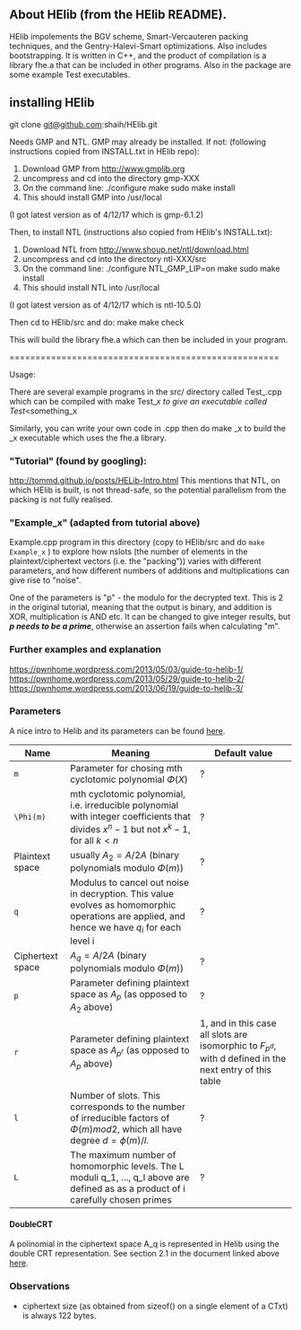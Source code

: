 
## About HElib  (from the HElib README).

HElib impolements the BGV scheme, Smart-Vercauteren packing techniques, and
the Gentry-Halevi-Smart optimizations.  Also includes bootstrapping.
It is written in C++, and the product of compilation is a library fhe.a
that can be included in other programs.
Also in the package are some example Test executables.


## installing HElib

git clone git@github.com:shaih/HElib.git

Needs GMP and NTL.  GMP may already be installed.  If not:
(following instructions copied from INSTALL.txt in HElib repo):

1. Download GMP from http://www.gmplib.org
2. uncompress and cd into the directory gmp-XXX
3. On the command line:
      ./configure
      make
      sudo make install
4. This should install GMP into /usr/local

(I got latest version as of 4/12/17 which is gmp-6.1.2)

Then, to install NTL (instructions also copied from HElib's INSTALL.txt):

1. Download NTL from http://www.shoup.net/ntl/download.html
2. uncompress and cd into the directory ntl-XXX/src
3. On the command line:
      ./configure NTL_GMP_LIP=on
      make
      sudo make install
4. This should install NTL into /usr/local

(I got latest version as of 4/12/17 which is ntl-10.5.0)


Then cd to HElib/src and do:
make
make check

This will build the library fhe.a  which can then be included in your
program.

====================================================

Usage:

There are several example programs in the src/ directory called Test_<something>.cpp
which can be compiled with
make Test_<something>_x
to give an executable called Test_<something_x

Similarly, you can write your own code in <myprog>.cpp then do
make <myprog>_x
to build the <myprog>_x executable which uses the fhe.a library.


### "Tutorial" (found by googling):
http://tommd.github.io/posts/HELib-Intro.html
This mentions that NTL, on which HElib is built, is not thread-safe, so the
potential parallelism from the packing is not fully realised.

### "Example_x" (adapted from tutorial above)
Example.cpp program in this directory (copy to HElib/src and do `make Example_x` ) to explore how nslots (the number of elements in the plaintext/ciphertext
vectors (i.e. the "packing")) varies with different parameters, and how
different numbers of additions and multiplications can give rise to "noise".

One of the parameters is "p" - the modulo for the decrypted text.  This is 2
in the original tutorial, meaning that the output is binary, and addition is
XOR, multiplication is AND etc.
It can be changed to give integer results, but ***p needs to be a prime***,
otherwise an assertion fails when calculating "m".

### Further examples and explanation
https://pwnhome.wordpress.com/2013/05/03/guide-to-helib-1/
https://pwnhome.wordpress.com/2013/05/29/guide-to-helib-2/
https://pwnhome.wordpress.com/2013/06/19/guide-to-helib-3/

### Parameters

A nice intro to Helib and its parameters can be found [here](http://people.csail.mit.edu/shaih/pubs/he-library.pdf).

| Name         | Meaning       | Default value             |
| ---------    | ---------     | ---------                 |
| `m`          | Parameter for chosing mth cyclotomic polynomial $\Phi(X)$             | ?                         |
| `\Phi(m)`    | mth cyclotomic polynomial, i.e. irreducible polynomial with integer coefficients that divides $x^n-1$ but not $x^k-1$, for all $k < n$     | ?                         |
| Plaintext space   | usually $A_2 = A/2A$ (binary polynomials modulo $\Phi(m)$)               | ?                         |
| `q`          | Modulus to cancel out noise in decryption. This value evolves as homomorphic operations are applied, and hence we have $q_i$ for each level i             | ?                         |
| Ciphertext space   | $A_q = A/2A$ (binary polynomials modulo $\Phi(m)$)               | ?                         |
| `p`          |  Parameter defining plaintext space as $A_p$ (as opposed to $A_2$ above)            | ?                |
| `r`          |  Parameter defining plaintext space as $A_{p^r}$ (as opposed to $A_p$ above)             | 1, and in this case all slots are isomorphic to $F_{p^d}$, with d defined in the next entry of this table                |
| `l`          |  Number of slots. This corresponds to the number of irreducible factors of $\Phi(m) mod 2$, which all have degree $d=\phi(m)/l$.              | ?                         |
| `L`          |  The maximum number of homomorphic levels. The L moduli q_1, ..., q_l above are defined as as a product of i carefully chosen primes          | ?                |

#### DoubleCRT

A polinomial in the ciphertext space A_q is represented in Helib using the double CRT representation.
See section 2.1 in the document linked above [here](http://people.csail.mit.edu/shaih/pubs/he-library.pdf).


### Observations

* ciphertext size (as obtained from sizeof() on a single element of a CTxt) is
always 122 bytes. 
